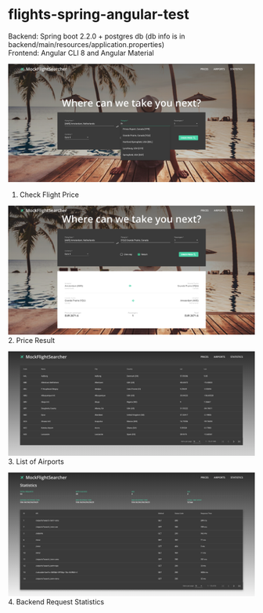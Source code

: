 # flights-spring-angular-test

Backend: Spring boot 2.2.0 + postgres db (db info is in backend/main/resources/application.properties)\
Frontend: Angular CLI 8 and Angular Material

![Alt text](images/searching.png?raw=true "Check flight price")
1. Check Flight Price

![Alt text](images/flight-result.png?raw=true "Price result")
2. Price Result

![Alt text](images/airports-list.png?raw=true "List of Airports")
3. List of Airports

![Alt text](images/backend-statistics.png?raw=true "Backend requests statistics")
4. Backend Request Statistics

